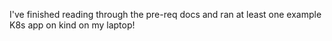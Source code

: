 I've finished reading through the pre-req docs and ran at least one example K8s app on kind on my laptop!
